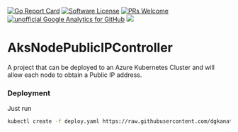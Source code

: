 [![Go Report Card](https://goreportcard.com/badge/github.com/dgkanatsios/AksNodePublicIPController)](https://goreportcard.com/report/github.com/dgkanatsios/AksNodePublicIPController)
[![Software License](https://img.shields.io/badge/license-MIT-brightgreen.svg?style=flat-square)](LICENSE)
[![PRs Welcome](https://img.shields.io/badge/PRs-welcome-brightgreen.svg?style=flat-square)](http://makeapullrequest.com)
[![unofficial Google Analytics for GitHub](https://gaforgithub.azurewebsites.net/api?repo=AksNodePublicIPController)](https://github.com/dgkanatsios/gaforgithub)
![](https://img.shields.io/badge/status-alpha-red.svg)

# AksNodePublicIPController

A project that can be deployed to an Azure Kubernetes Cluster and will allow each node to obtain a Public IP address.

### Deployment

Just run

```bash
kubectl create -f deploy.yaml https://raw.githubusercontent.com/dgkanatsios/AksNodePublicIPController/master/deploy.yaml
```
